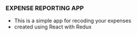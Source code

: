 ### EXPENSE REPORTING APP 
 - This is a simple app for recoding your expenses
 - created using React with Redux 
 